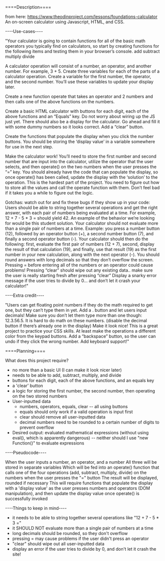 ====Description====

from here: https://www.theodinproject.com/lessons/foundations-calculator
An on-screen calculator using Javascript, HTML, and CSS.

----Use-cases----

"Your calculator is going to contain functions for all of the basic math operators you typically find on calculators, so start by creating functions for the following items and testing them in your browser’s console.
add
subtract
multiply
divide

A calculator operation will consist of a number, an operator, and another number. For example, 3 + 5. Create three variables for each of the parts of a calculator operation. Create a variable for the first number, the operator, and the second number. You’ll use these variables to update your display later.

Create a new function operate that takes an operator and 2 numbers and then calls one of the above functions on the numbers.

Create a basic HTML calculator with buttons for each digit, each of the above functions and an “Equals” key.
Do not worry about wiring up the JS just yet.
There should also be a display for the calculator. Go ahead and fill it with some dummy numbers so it looks correct.
Add a “clear” button.

Create the functions that populate the display when you click the number buttons. You should be storing the ‘display value’ in a variable somewhere for use in the next step.

Make the calculator work! You’ll need to store the first number and second number that are input into the calculator, utilize the operator that the user selects, and then operate() on the two numbers when the user presses the “=” key.
You should already have the code that can populate the display, so once operate() has been called, update the display with the ‘solution’ to the operation.
This is the hardest part of the project. You need to figure out how to store all the values and call the operate function with them. Don’t feel bad if it takes you a while to figure out the logic.

Gotchas: watch out for and fix these bugs if they show up in your code:
Users should be able to string together several operations and get the right answer, with each pair of numbers being evaluated at a time. For example, 12 + 7 - 5 * 3 = should yield 42. An example of the behavior we’re looking for would be this student solution.
Your calculator should not evaluate more than a single pair of numbers at a time. Example: you press a number button (12), followed by an operator button (+), a second number button (7), and finally a second operator button (-). Your calculator should then do the following: first, evaluate the first pair of numbers (12 + 7), second, display the result of that calculation (19), and finally, use that result (19) as the first number in your new calculation, along with the next operator (-).
You should round answers with long decimals so that they don’t overflow the screen.
Pressing = before entering all of the numbers or an operator could cause problems!
Pressing “clear” should wipe out any existing data.. make sure the user is really starting fresh after pressing “clear”
Display a snarky error message if the user tries to divide by 0… and don’t let it crash your calculator!"

----Extra credit----

"Users can get floating point numbers if they do the math required to get one, but they can’t type them in yet. Add a . button and let users input decimals! Make sure you don’t let them type more than one though: 12.3.56.5. It is hard to do math on these numbers. (disable the decimal button if there’s already one in the display)
Make it look nice! This is a great project to practice your CSS skills. At least make the operations a different color from the keypad buttons.
Add a “backspace” button, so the user can undo if they click the wrong number.
Add keyboard support!"

====Planning====

What does this project require?
- no more than a basic UI (I can make it look nicer later)
- needs to be able to add, subtract, multiply, and divide
- buttons for each digit, each of the above functions, and an equals key
- a 'clear' button
- a logic for storing the first number, the second number, then operating on the two stored numbers
- User-inputted data
	- numbers, operators, equals, clear -- all using buttons
	- equals should only work if a valid operation is input first
	- clear should remove all user-inputted data
	- decimal numbers need to be rounded to a certain number of digits 
	to prevent overflow
- Desired output: evaluated mathematical expressions (without using eval(), which is apparently dangerous) -- neither should I use "new Function()" to evaluate expressions

----Pseudocode----

When the user inputs a number, an operator, and a number
All three will be stored in separate variables
Which will be fed into an operate() function that calls one of the four operations (add, subtract, multiply, divide) on the numbers when the user presses the "=" button
The result will be displayed, rounded if necessary
This will require functions that populate the display with a 'display value' as the user presses numbers and operators (DOM manipulation), and then update the display value once operate() is successfully invoked

----Things to keep in mind----
- it needs to be able to string together several operations like "12 + 7 - 5 * 3 ="
- it SHOULD NOT evaluate more than a single pair of numbers at a time
- long decimals should be rounded, so they don't overflow
- pressing = may cause problems if the user didn't press an operator
- "clear" should wipe out all user-inputted data
- display an error if the user tries to divide by 0, and don't let it crash the site!